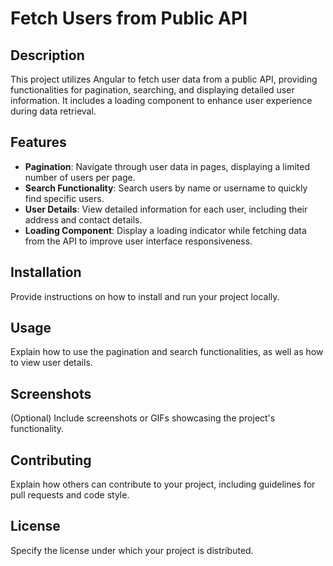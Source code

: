 # Fetch Users from Public API

## Description

This project utilizes Angular to fetch user data from a public API, providing functionalities for pagination, searching, and displaying detailed user information. It includes a loading component to enhance user experience during data retrieval.

## Features

- **Pagination**: Navigate through user data in pages, displaying a limited number of users per page.
- **Search Functionality**: Search users by name or username to quickly find specific users.
- **User Details**: View detailed information for each user, including their address and contact details.
- **Loading Component**: Display a loading indicator while fetching data from the API to improve user interface responsiveness.

## Installation

Provide instructions on how to install and run your project locally.

## Usage

Explain how to use the pagination and search functionalities, as well as how to view user details.

## Screenshots

(Optional) Include screenshots or GIFs showcasing the project's functionality.

## Contributing

Explain how others can contribute to your project, including guidelines for pull requests and code style.

## License

Specify the license under which your project is distributed.
